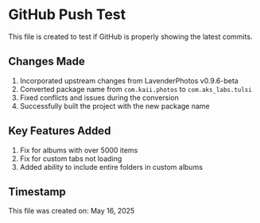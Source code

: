 # GitHub Push Test

This file is created to test if GitHub is properly showing the latest commits.

## Changes Made

1. Incorporated upstream changes from LavenderPhotos v0.9.6-beta
2. Converted package name from `com.kaii.photos` to `com.aks_labs.tulsi`
3. Fixed conflicts and issues during the conversion
4. Successfully built the project with the new package name

## Key Features Added

1. Fix for albums with over 5000 items
2. Fix for custom tabs not loading
3. Added ability to include entire folders in custom albums

## Timestamp

This file was created on: May 16, 2025

